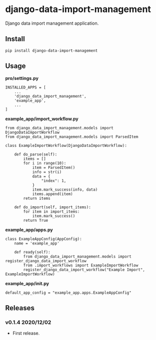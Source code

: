 # django-data-import-management

Django data import management application.


## Install

```
pip install django-data-import-management
```


## Usage

**pro/settings.py**

```
INSTALLED_APPS = [
    ...
    'django_data_import_management',
    'example_app',
    ...
]
```

**example_app/import_workflow.py**

```
from django_data_import_management.models import DjangoDataImportWorkflow
from django_data_import_management.models import ParsedItem

class ExampleImportWorkflow(DjangoDataImportWorkflow):

    def do_parse(self):
        items = []
        for i in range(10):
            item = ParsedItem()
            info = str(i)
            data = {
                "index": 1,
            }
            item.mark_success(info, data)
            items.append(item)
        return items
    
    def do_import(self, import_items):
        for item in import_items:
            item.mark_success()
        return True

```

**example_app/apps.py**

```
class ExampleAppConfig(AppConfig):
    name = 'example_app'

    def ready(self):
        from django_data_import_management.models import register_django_data_import_workflow
        from .import_workflows import ExampleImportWorkflow
        register_django_data_import_workflow("Example Import", ExampleImportWorkflow)
```

**example_app/__init__.py**

```
default_app_config = "example_app.apps.ExampleAppConfig"
```

## Releases

### v0.1.4 2020/12/02

- First release.
